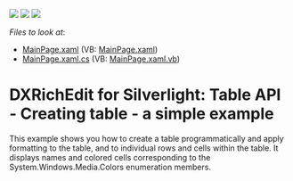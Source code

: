 <!-- default badges list -->
![](https://img.shields.io/endpoint?url=https://codecentral.devexpress.com/api/v1/VersionRange/128606308/12.1.4%2B)
[![](https://img.shields.io/badge/Open_in_DevExpress_Support_Center-FF7200?style=flat-square&logo=DevExpress&logoColor=white)](https://supportcenter.devexpress.com/ticket/details/E3299)
[![](https://img.shields.io/badge/📖_How_to_use_DevExpress_Examples-e9f6fc?style=flat-square)](https://docs.devexpress.com/GeneralInformation/403183)
<!-- default badges end -->
<!-- default file list -->
*Files to look at*:

* [MainPage.xaml](./CS/Walkthrough_Creating_Table/MainPage.xaml) (VB: [MainPage.xaml](./VB/Walkthrough_Creating_Table/MainPage.xaml))
* [MainPage.xaml.cs](./CS/Walkthrough_Creating_Table/MainPage.xaml.cs) (VB: [MainPage.xaml.vb](./VB/Walkthrough_Creating_Table/MainPage.xaml.vb))
<!-- default file list end -->
# DXRichEdit for Silverlight: Table API - Creating table - a simple example


<p>This example shows you how to create a table programmatically and apply formatting to the table, and to individual rows and cells within the table. It displays names and colored cells corresponding to the System.Windows.Media.Colors enumeration members.</p>

<br/>


